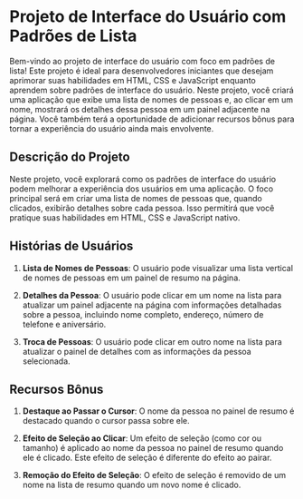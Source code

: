 # Projeto de Interface do Usuário com Padrões de Lista

Bem-vindo ao projeto de interface do usuário com foco em padrões de lista! Este projeto é ideal para desenvolvedores iniciantes que desejam aprimorar suas habilidades em HTML, CSS e JavaScript enquanto aprendem sobre padrões de interface do usuário. Neste projeto, você criará uma aplicação que exibe uma lista de nomes de pessoas e, ao clicar em um nome, mostrará os detalhes dessa pessoa em um painel adjacente na página. Você também terá a oportunidade de adicionar recursos bônus para tornar a experiência do usuário ainda mais envolvente.

## Descrição do Projeto
Neste projeto, você explorará como os padrões de interface do usuário podem melhorar a experiência dos usuários em uma aplicação. O foco principal será em criar uma lista de nomes de pessoas que, quando clicados, exibirão detalhes sobre cada pessoa. Isso permitirá que você pratique suas habilidades em HTML, CSS e JavaScript nativo.

## Histórias de Usuários
1. **Lista de Nomes de Pessoas**: O usuário pode visualizar uma lista vertical de nomes de pessoas em um painel de resumo na página.

2. **Detalhes da Pessoa**: O usuário pode clicar em um nome na lista para atualizar um painel adjacente na página com informações detalhadas sobre a pessoa, incluindo nome completo, endereço, número de telefone e aniversário.

3. **Troca de Pessoas**: O usuário pode clicar em outro nome na lista para atualizar o painel de detalhes com as informações da pessoa selecionada.

## Recursos Bônus
1. **Destaque ao Passar o Cursor**: O nome da pessoa no painel de resumo é destacado quando o cursor passa sobre ele.

2. **Efeito de Seleção ao Clicar**: Um efeito de seleção (como cor ou tamanho) é aplicado ao nome da pessoa no painel de resumo quando ele é clicado. Este efeito de seleção é diferente do efeito ao pairar.

3. **Remoção do Efeito de Seleção**: O efeito de seleção é removido de um nome na lista de resumo quando um novo nome é clicado.
